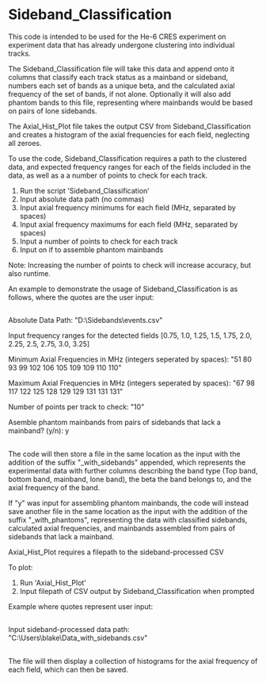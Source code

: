 # Sideband_Classification


This code is intended to be used for the He-6 CRES experiment on experiment data that has already undergone clustering into individual tracks.

The Sideband_Classification file will take this data and append onto it columns that classify each track status as a mainband or sideband, numbers each set of bands as a unique beta, and the calculated axial frequency of the set of bands, if not alone. Optionally it will also add phantom bands to this file, representing where mainbands would be based on pairs of lone sidebands.

The Axial_Hist_Plot file takes the output CSV from Sideband_Classification and creates a histogram of the axial frequencies for each field, neglecting all zeroes.



To use the code, Sideband_Classification requires a path to the clustered data, and expected frequency ranges for each of the fields included in the data, as well as a a number of points to check for each track.

1. Run the script 'Sideband_Classification'
2. Input absolute data path (no commas)
3. Input axial frequency minimums for each field (MHz, separated by spaces)
4. Input axial frequency maximums for each field (MHz, separated by spaces)
5. Input a number of points to check for each track
6. Input on if to assemble phantom mainbands

Note: Increasing the number of points to check will increase accuracy, but also runtime.

An example to demonstrate the usage of Sideband_Classification is as follows, where the quotes are the user input:

##
Absolute Data Path: "D:\Sidebands\events.csv"

Input frequency ranges for the detected fields [0.75, 1.0, 1.25, 1.5, 1.75, 2.0, 2.25, 2.5, 2.75, 3.0, 3.25]

Minimum Axial Frequencies in MHz (integers seperated by spaces): "51 80 93 99 102 106 105 109 109 110 110"

Maximum Axial Frequencies in MHz (integers seperated by spaces): "67 98 117 122 125 128 129 129 131 131 131"

Number of points per track to check: "10"

Asemble phantom mainbands from pairs of sidebands that lack a mainband? (y/n): y
##

The code will then store a file in the same location as the input with the addition of the suffix "_with_sidebands" appended, which represents the experimental data with further columns describing the band type (Top band, bottom band, mainband, lone band), the beta the band belongs to, and the axial frequency of the band.

If "y" was input for assembling phantom mainbands, the code will instead save another file in the same location as the input with the addition of the suffix "_with_phantoms", representing the data with classified sidebands, calculated axial frequencies, and mainbands assembled from pairs of sidebands that lack a mainband.



Axial_Hist_Plot requires a filepath to the sideband-processed CSV

To plot:

1. Run 'Axial_Hist_Plot'
2. Input filepath of CSV output by Sideband_Classification when prompted

Example where quotes represent user input:

##
Input sideband-processed data path: "C:\Users\blake\Data_with_sidebands.csv"
##

The file will then display a collection of histograms for the axial frequency of each field, which can then be saved.
